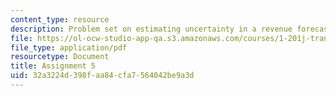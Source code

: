 ```yaml
---
content_type: resource
description: Problem set on estimating uncertainty in a revenue forecast.
file: https://ol-ocw-studio-app-qa.s3.amazonaws.com/courses/1-201j-transportation-systems-analysis-demand-and-economics-fall-2008/32a3224d398faa84cfa7564042be9a3d_MIT1_201JF08_hw_5.pdf
file_type: application/pdf
resourcetype: Document
title: Assignment 5
uid: 32a3224d-398f-aa84-cfa7-564042be9a3d
---
```

